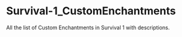 # Survival-1_CustomEnchantments
All the list of Custom Enchantments in Survival 1 with descriptions.
